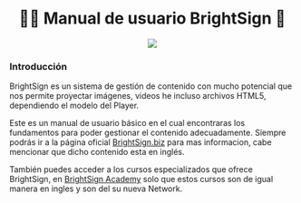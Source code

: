 <h1 align="center">👨‍💻 Manual de usuario BrightSign 📑</h1>

<p align="center"><img src="./img/wallpaper-players.png" /></p>

### Introducción

BrightSign es un sistema de gestión de contenido con mucho potencial que nos permite proyectar imágenes, videos he incluso archivos HTML5, dependiendo el modelo del Player.

Este es un manual de usuario básico en el cual encontraras los fundamentos para poder gestionar el contenido adecuadamente. Siempre podrás ir a la página oficial [BrightSign.biz](https://www.brightsign.biz) para mas informacion, cabe mencionar que dicho contenido esta en inglés.

También puedes acceder a los cursos especializados que ofrece BrightSign, en [BrightSign Academy](https://brightsignacademy.smarteru.com/remote-login/login.cfm) solo que estos cursos son de igual manera en ingles y son del su nueva Network.